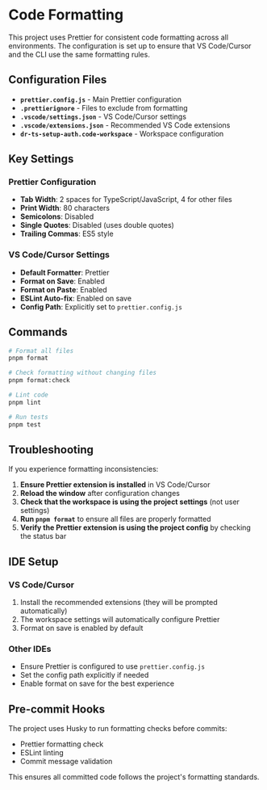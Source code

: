# Code Formatting

This project uses Prettier for consistent code formatting across all
environments. The configuration is set up to ensure that VS Code/Cursor and the
CLI use the same formatting rules.

## Configuration Files

- **`prettier.config.js`** - Main Prettier configuration
- **`.prettierignore`** - Files to exclude from formatting
- **`.vscode/settings.json`** - VS Code/Cursor settings
- **`.vscode/extensions.json`** - Recommended VS Code extensions
- **`dr-ts-setup-auth.code-workspace`** - Workspace configuration

## Key Settings

### Prettier Configuration

- **Tab Width**: 2 spaces for TypeScript/JavaScript, 4 for other files
- **Print Width**: 80 characters
- **Semicolons**: Disabled
- **Single Quotes**: Disabled (uses double quotes)
- **Trailing Commas**: ES5 style

### VS Code/Cursor Settings

- **Default Formatter**: Prettier
- **Format on Save**: Enabled
- **Format on Paste**: Enabled
- **ESLint Auto-fix**: Enabled on save
- **Config Path**: Explicitly set to `prettier.config.js`

## Commands

```bash
# Format all files
pnpm format

# Check formatting without changing files
pnpm format:check

# Lint code
pnpm lint

# Run tests
pnpm test
```

## Troubleshooting

If you experience formatting inconsistencies:

1. **Ensure Prettier extension is installed** in VS Code/Cursor
2. **Reload the window** after configuration changes
3. **Check that the workspace is using the project settings** (not user
   settings)
4. **Run `pnpm format`** to ensure all files are properly formatted
5. **Verify the Prettier extension is using the project config** by checking the
   status bar

## IDE Setup

### VS Code/Cursor

1. Install the recommended extensions (they will be prompted automatically)
2. The workspace settings will automatically configure Prettier
3. Format on save is enabled by default

### Other IDEs

- Ensure Prettier is configured to use `prettier.config.js`
- Set the config path explicitly if needed
- Enable format on save for the best experience

## Pre-commit Hooks

The project uses Husky to run formatting checks before commits:

- Prettier formatting check
- ESLint linting
- Commit message validation

This ensures all committed code follows the project's formatting standards.
